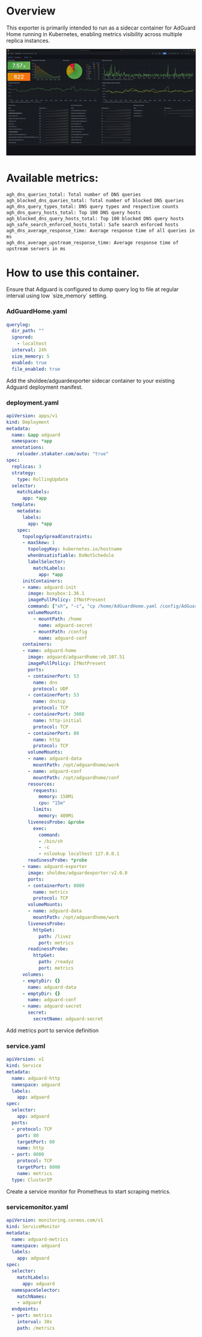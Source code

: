 # Overview

<p>This exporter is primarily intended to run as a sidecar container for AdGuard Home running in Kubernetes, enabling metrics visibility across multiple replica instances.</p>

[<img src="assets/img/agh-grafana-dash.png" width="700">](https://grafana.com/grafana/dashboards/21403)

# Available metrics:
```
agh_dns_queries_total: Total number of DNS queries
agh_blocked_dns_queries_total: Total number of blocked DNS queries
agh_dns_query_types_total: DNS query types and respective counts
agh_dns_query_hosts_total: Top 100 DNS query hosts
agh_blocked_dns_query_hosts_total: Top 100 blocked DNS query hosts
agh_safe_search_enforced_hosts_total: Safe search enforced hosts
agh_dns_average_response_time: Average response time of all queries in ms
agh_dns_average_upstream_response_time: Average response time of upstream servers in ms
```

# How to use this container.

<p>Ensure that Adguard is configured to dump query log to file at regular interval using low `size_memory` setting.</p>

### AdGuardHome.yaml
```yaml
querylog:
  dir_path: ""
  ignored:
    - localhost
  interval: 24h
  size_memory: 5
  enabled: true
  file_enabled: true
```

<p>Add the sholdee/adguardexporter sidecar container to your existing Adguard deployment manifest.</p>

### deployment.yaml
```yaml
apiVersion: apps/v1
kind: Deployment
metadata:
  name: &app adguard
  namespace: *app
  annotations:
    reloader.stakater.com/auto: "true"
spec:
  replicas: 3
  strategy:
    type: RollingUpdate
  selector:
    matchLabels:
      app: *app
  template:
    metadata:
      labels:
        app: *app
    spec:
      topologySpreadConstraints:
      - maxSkew: 1
        topologyKey: kubernetes.io/hostname
        whenUnsatisfiable: DoNotSchedule
        labelSelector:
          matchLabels:
            app: *app
      initContainers:
      - name: adguard-init
        image: busybox:1.36.1
        imagePullPolicy: IfNotPresent
        command: ["sh", "-c", "cp /home/AdGuardHome.yaml /config/AdGuardHome.yaml; chmod 755 /config/AdGuardHome.yaml"]
        volumeMounts:
          - mountPath: /home
            name: adguard-secret
          - mountPath: /config
            name: adguard-conf
      containers:
      - name: adguard-home
        image: adguard/adguardhome:v0.107.51
        imagePullPolicy: IfNotPresent
        ports:
        - containerPort: 53
          name: dns
          protocol: UDP
        - containerPort: 53
          name: dnstcp
          protocol: TCP
        - containerPort: 3000
          name: http-initial
          protocol: TCP
        - containerPort: 80
          name: http
          protocol: TCP
        volumeMounts:
        - name: adguard-data
          mountPath: /opt/adguardhome/work
        - name: adguard-conf
          mountPath: /opt/adguardhome/conf
        resources:
          requests:
            memory: 150Mi
            cpu: "15m"
          limits:
            memory: 400Mi
        livenessProbe: &probe
          exec:
            command:
            - /bin/sh
            - -c
            - nslookup localhost 127.0.0.1
        readinessProbe: *probe
      - name: adguard-exporter
        image: sholdee/adguardexporter:v2.0.0
        ports:
        - containerPort: 8000
          name: metrics
          protocol: TCP
        volumeMounts:
        - name: adguard-data
          mountPath: /opt/adguardhome/work
        livenessProbe:
          httpGet:
            path: /livez
            port: metrics
        readinessProbe:
          httpGet:
            path: /readyz
            port: metrics
      volumes:
      - emptyDir: {}
        name: adguard-data
      - emptyDir: {}
        name: adguard-conf
      - name: adguard-secret
        secret:
          secretName: adguard-secret
```

<p>Add metrics port to service definition</p>

### service.yaml
```yaml
apiVersion: v1
kind: Service
metadata:
  name: adguard-http
  namespace: adguard
  labels:
    app: adguard
spec:
  selector:
    app: adguard
  ports:
  - protocol: TCP
    port: 80
    targetPort: 80
    name: http
  - port: 8000
    protocol: TCP
    targetPort: 8000
    name: metrics
  type: ClusterIP
```

<p>Create a service monitor for Prometheus to start scraping metrics.</p>

### servicemonitor.yaml
```yaml
apiVersion: monitoring.coreos.com/v1
kind: ServiceMonitor
metadata:
  name: adguard-metrics
  namespace: adguard
  labels:
    app: adguard
spec:
  selector:
    matchLabels:
      app: adguard
  namespaceSelector:
    matchNames:
    - adguard
  endpoints:
  - port: metrics
    interval: 30s
    path: /metrics
```
